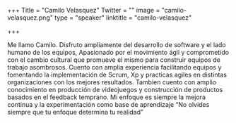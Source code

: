 ﻿+++
Title = "Camilo Velasquez"
Twitter = ""
image = "camilo-velasquez.png"
type = "speaker"
linktitle = "camilo-velasquez"

+++

Me llamo Camilo. Disfruto ampliamente del desarrollo de software y el lado humano de los equipos, Apasionado por el movimiento ágil y comprometido con el cambio cultural que promueve el mismo para construir equipos de trabajo asombrosos.
Cuento con amplia experiencia facilitando equipos y fomentando la implementación de Scrum, Xp y practicas agiles en distintas organizaciones con los mejores resultados.
Tambien cuento con amplio conocimiento en producción de videojuegos y construcción de productos basados en el feedback temprano.
Mi enfoque es siempre la mejora continua y la experimentación como base de aprendizaje
“No olvides siempre que tu enfoque determina tu realidad”
